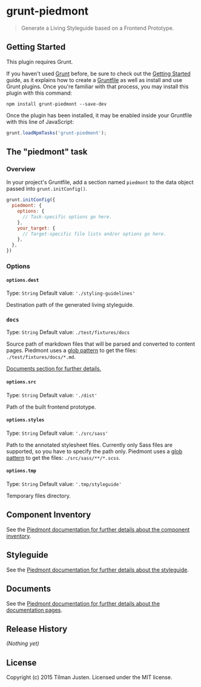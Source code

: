 # grunt-piedmont

> Generate a Living Styleguide based on a Frontend Prototype.

## Getting Started
This plugin requires Grunt.

If you haven't used [Grunt](http://gruntjs.com/) before, be sure to check out the [Getting Started](http://gruntjs.com/getting-started) guide, as it explains how to create a [Gruntfile](http://gruntjs.com/sample-gruntfile) as well as install and use Grunt plugins. Once you're familiar with that process, you may install this plugin with this command:

```shell
npm install grunt-piedmont --save-dev
```

Once the plugin has been installed, it may be enabled inside your Gruntfile with this line of JavaScript:

```js
grunt.loadNpmTasks('grunt-piedmont');
```

## The "piedmont" task

### Overview
In your project's Gruntfile, add a section named `piedmont` to the data object passed into `grunt.initConfig()`.

```js
grunt.initConfig({
  piedmont: {
    options: {
      // Task-specific options go here.
    },
    your_target: {
      // Target-specific file lists and/or options go here.
    },
  },
})
```

### Options

#### `options.dest`
Type: `String`
Default value: `'./styling-guidelines'`

Destination path of the generated living styleguide.

### `docs`
Type: `String`
Default value: `./test/fixtures/docs`

Source path of markdown files that will be parsed and converted to content pages. Piedmont uses a 
[glob pattern](https://www.npmjs.com/package/glob) to get the files: `./test/fixtures/docs/*.md`.

[Documents section for further details.](https://github.com/tilmanjusten/piedmont#documents)

#### `options.src`
Type: `String`
Default value: `'./dist'`

Path of the built frontend prototype.

#### `options.styles`
Type: `String`
Default value: `'./src/sass'`

Path to the annotated stylesheet files. Currently only Sass files are supported, so you have to specify the path only. 
Piedmont uses a [glob pattern](https://www.npmjs.com/package/glob) to get the files: `./src/sass/**/*.scss`. 

#### `options.tmp`
Type: `String`
Default value: `'.tmp/styleguide'`

Temporary files directory.

## Component Inventory

See the [Piedmont documentation for further details about the component inventory](https://github.com/tilmanjusten/piedmont#component-inventory).

## Styleguide

See the [Piedmont documentation for further details about the styleguide](https://github.com/tilmanjusten/piedmont#styleguide).

## Documents

See the [Piedmont documentation for further details about the documentation pages](https://github.com/tilmanjusten/piedmont#documents).

## Release History
_(Nothing yet)_

## License
Copyright (c) 2015 Tilman Justen. Licensed under the MIT license.
